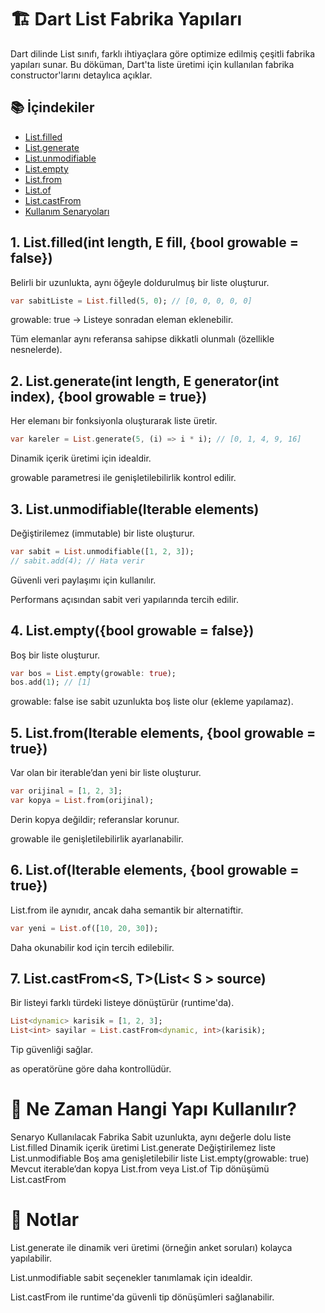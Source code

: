# 🏗️ Dart List Fabrika Yapıları
Dart dilinde List sınıfı, farklı ihtiyaçlara göre optimize edilmiş çeşitli fabrika yapıları sunar. Bu döküman, Dart'ta liste üretimi için kullanılan fabrika constructor'larını detaylıca açıklar.

## 📚 İçindekiler
- [List.filled](#1-listfilled)
- [List.generate](#2-listgenerate)
- [List.unmodifiable](#3-listunmodifiable)
- [List.empty](#4-listempty)
- [List.from](#5-listfrom)
- [List.of](#6-listof)
- [List.castFrom](#7-listcastfrom)
- [Kullanım Senaryoları](#🎯-ne-zaman-hangi-yapı-kullanılır)



## 1. List.filled(int length, E fill, {bool growable = false})
Belirli bir uzunlukta, aynı öğeyle doldurulmuş bir liste oluşturur.

```dart
var sabitListe = List.filled(5, 0); // [0, 0, 0, 0, 0]
```
growable: true → Listeye sonradan eleman eklenebilir.

Tüm elemanlar aynı referansa sahipse dikkatli olunmalı (özellikle nesnelerde).

## 2. List.generate(int length, E generator(int index), {bool growable = true})
Her elemanı bir fonksiyonla oluşturarak liste üretir.

```dart
var kareler = List.generate(5, (i) => i * i); // [0, 1, 4, 9, 16]
```
Dinamik içerik üretimi için idealdir.

growable parametresi ile genişletilebilirlik kontrol edilir.

## 3. List.unmodifiable(Iterable elements)
Değiştirilemez (immutable) bir liste oluşturur.

```dart
var sabit = List.unmodifiable([1, 2, 3]);
// sabit.add(4); // Hata verir
```
Güvenli veri paylaşımı için kullanılır.

Performans açısından sabit veri yapılarında tercih edilir.

## 4. List.empty({bool growable = false})
Boş bir liste oluşturur.

```dart
var bos = List.empty(growable: true);
bos.add(1); // [1]
```
growable: false ise sabit uzunlukta boş liste olur (ekleme yapılamaz).

## 5. List.from(Iterable elements, {bool growable = true})
Var olan bir iterable’dan yeni bir liste oluşturur.

```dart
var orijinal = [1, 2, 3];
var kopya = List.from(orijinal);
```
Derin kopya değildir; referanslar korunur.

growable ile genişletilebilirlik ayarlanabilir.

## 6. List.of(Iterable<E> elements, {bool growable = true})
List.from ile aynıdır, ancak daha semantik bir alternatiftir.

```dart
var yeni = List.of([10, 20, 30]);
```
Daha okunabilir kod için tercih edilebilir.

## 7. List.castFrom<S, T>(List< S > source)

Bir listeyi farklı türdeki listeye dönüştürür (runtime'da).

```dart
List<dynamic> karisik = [1, 2, 3];
List<int> sayilar = List.castFrom<dynamic, int>(karisik);
```
Tip güvenliği sağlar.

as operatörüne göre daha kontrollüdür.

# 🎯 Ne Zaman Hangi Yapı Kullanılır?


Senaryo	Kullanılacak Fabrika
Sabit uzunlukta, aynı değerle dolu liste	List.filled
Dinamik içerik üretimi	List.generate
Değiştirilemez liste	List.unmodifiable
Boş ama genişletilebilir liste	List.empty(growable: true)
Mevcut iterable’dan kopya	List.from veya List.of
Tip dönüşümü	List.castFrom

# 📌 Notlar
List.generate ile dinamik veri üretimi (örneğin anket soruları) kolayca yapılabilir.

List.unmodifiable sabit seçenekler tanımlamak için idealdir.

List.castFrom ile runtime'da güvenli tip dönüşümleri sağlanabilir.
